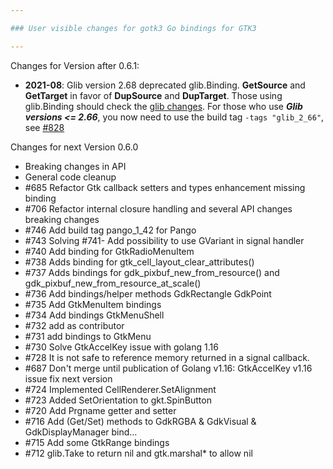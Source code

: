 ```yaml
---

### User visible changes for gotk3 Go bindings for GTK3

---
```


Changes for Version after 0.6.1:

* **2021-08**: Glib version 2.68 deprecated glib.Binding. **GetSource** and **GetTarget** in favor of **DupSource** and **DupTarget**. Those using glib.Binding should check the [glib changes](https://gitlab.gnome.org/GNOME/glib/-/tags/2.67.1). For those who use **_Glib versions <= 2.66_**, you now need to use the build tag `-tags "glib_2_66"`, see [#828](https://github.com/einride-labs/gotk3/pull/828)



Changes for next Version 0.6.0

- Breaking changes in API
- General code cleanup 
- #685 Refactor Gtk callback setters and types enhancement missing binding
- #706 Refactor internal closure handling and several API changes breaking changes
- #746 Add build tag pango_1_42 for Pango
- #743 Solving #741- Add possibility to use GVariant in signal handler
- #740 Add binding for GtkRadioMenuItem
- #738 Adds binding for gtk_cell_layout_clear_attributes()
- #737 Adds bindings for gdk_pixbuf_new_from_resource() and gdk_pixbuf_new_from_resource_at_scale()
- #736 Add bindings/helper methods GdkRectangle GdkPoint
- #735 Add GtkMenuItem bindings
- #734 Add bindings GtkMenuShell
- #732 add as contributor
- #731 add bindings to GtkMenu
- #730 Solve GtkAccelKey issue with golang 1.16
- #728 It is not safe to reference memory returned in a signal callback.
- #687 Don't merge until publication of Golang v1.16: GtkAccelKey v1.16 issue fix next version
- #724 Implemented CellRenderer.SetAlignment
- #723 Added SetOrientation to gkt.SpinButton
- #720 Add Prgname getter and setter
- #716 Add (Get/Set) methods to GdkRGBA & GdkVisual & GdkDisplayManager bind…
- #715 Add some GtkRange bindings
- #712 glib.Take to return nil and gtk.marshal* to allow nil
